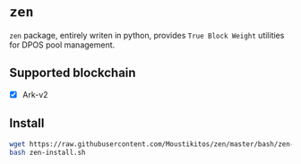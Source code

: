 # `zen`

`zen` package, entirely writen in python, provides `True Block Weight` utilities
for DPOS pool management.

## Supported blockchain

 * [X] Ark-v2

## Install

```bash
wget https://raw.githubusercontent.com/Moustikitos/zen/master/bash/zen-install.sh
bash zen-install.sh
```
